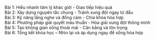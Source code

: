Bài 1: Hiểu nhanh tâm lý khác giới - Giao tiếp hiệu quả  
Bài 2: Xây dựng nguyên tắc chung - Tránh xung đột ngay từ đầu  
Bài 3: Kỹ năng lắng nghe và đồng cảm - Chìa khóa hòa hợp  
Bài 4: Phương pháp giải quyết mâu thuẫn - Hóa giải xung đột thông minh  
Bài 5: Tạo không gian sống thoải mái - Cân bằng và tôn trọng  
Bài 6: Tổng kết khóa học – Nhìn lại và áp dụng ngay để sống hòa hợp